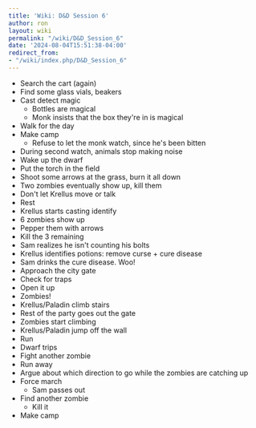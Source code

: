 ```yaml
---
title: 'Wiki: D&D Session 6'
author: ron
layout: wiki
permalink: "/wiki/D&D_Session_6"
date: '2024-08-04T15:51:38-04:00'
redirect_from:
- "/wiki/index.php/D&D_Session_6"
---
```


-   Search the cart (again)
-   Find some glass vials, beakers
-   Cast detect magic
    -   Bottles are magical
    -   Monk insists that the box they\'re in is magical
-   Walk for the day
-   Make camp
    -   Refuse to let the monk watch, since he\'s been bitten
-   During second watch, animals stop making noise
-   Wake up the dwarf
-   Put the torch in the field
-   Shoot some arrows at the grass, burn it all down
-   Two zombies eventually show up, kill them
-   Don\'t let Krellus move or talk
-   Rest
-   Krellus starts casting identify
-   6 zombies show up
-   Pepper them with arrows
-   Kill the 3 remaining
-   Sam realizes he isn\'t counting his bolts
-   Krellus identifies potions: remove curse + cure disease
-   Sam drinks the cure disease. Woo!
-   Approach the city gate
-   Check for traps
-   Open it up
-   Zombies!
-   Krellus/Paladin climb stairs
-   Rest of the party goes out the gate
-   Zombies start climbing
-   Krellus/Paladin jump off the wall
-   Run
-   Dwarf trips
-   Fight another zombie
-   Run away
-   Argue about which direction to go while the zombies are catching up
-   Force march
    -   Sam passes out
-   Find another zombie
    -   Kill it
-   Make camp
